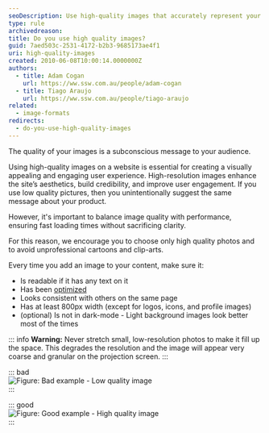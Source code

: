 ```yaml
---
seoDescription: Use high-quality images that accurately represent your product to avoid degrading its perceived value and to match user intent.
type: rule
archivedreason:
title: Do you use high quality images?
guid: 7aed503c-2531-4172-b2b3-9685173ae4f1
uri: high-quality-images
created: 2010-06-08T10:00:14.0000000Z
authors:
  - title: Adam Cogan
    url: https://ww.ssw.com.au/people/adam-cogan
  - title: Tiago Araujo
    url: https://ww.ssw.com.au/people/tiago-araujo
related:
  - image-formats
redirects:
  - do-you-use-high-quality-images
---
```


The quality of your images is a subconscious message to your audience.

Using high-quality images on a website is essential for creating a visually appealing and engaging user experience. High-resolution images enhance the site’s aesthetics, build credibility, and improve user engagement. If you use low quality pictures, then you unintentionally suggest the same message about your product.

However, it's important to balance image quality with performance, ensuring fast loading times without sacrificing clarity.

For this reason, we encourage you to choose only high quality photos and to avoid unprofessional cartoons and clip-arts.

<!--endintro-->

Every time you add an image to your content, make sure it:

- Is readable if it has any text on it
- Has been [optimized](optimize-your-images)
- Looks consistent with others on the same page
- Has at least 800px width (except for logos, icons, and profile images)
- (optional) Is not in dark-mode - Light background images look better most of the times

::: info
**Warning:** Never stretch small, low-resolution photos to make it fill up the space. This degrades the resolution and the image will appear very coarse and granular on the projection screen.
:::

::: bad  
![Figure: Bad example - Low quality image](low-quality.jpg)  
:::

::: good  
![Figure: Good example - High quality image](high-quality.jpg)  
:::
